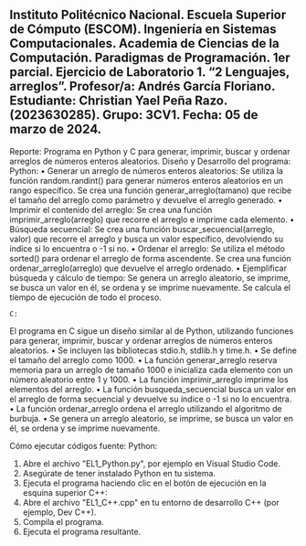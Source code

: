 Instituto Politécnico Nacional.
Escuela Superior de Cómputo (ESCOM).
Ingeniería en Sistemas Computacionales.
Academia de Ciencias de la Computación.
Paradigmas de Programación.
1er parcial.
Ejercicio de Laboratorio 1.
“2 Lenguajes, arreglos”.
Profesor/a:
Andrés García Floriano.
Estudiante:
Christian Yael Peña Razo.
(2023630285).
Grupo:
3CV1.
Fecha:
05 de marzo de 2024.
-------------------------
Reporte: Programa en Python y C para generar, imprimir, buscar y ordenar arreglos de números enteros aleatorios.
Diseño y Desarrollo del programa:
	Python:
•	Generar un arreglo de números enteros aleatorios:
	Se utiliza la función random.randint() para generar números enteros aleatorios en un rango específico.
	Se crea una función generar_arreglo(tamano) que recibe el tamaño del arreglo como parámetro y devuelve el arreglo generado.
•	Imprimir el contenido del arreglo:
	Se crea una función imprimir_arreglo(arreglo) que recorre el arreglo e imprime cada elemento.
•	Búsqueda secuencial:
	Se crea una función buscar_secuencial(arreglo, valor) que recorre el arreglo y busca un valor específico, devolviendo su índice si lo encuentra o -1 si no.
•	Ordenar el arreglo:
	Se utiliza el método sorted() para ordenar el arreglo de forma ascendente.
	Se crea una función ordenar_arreglo(arreglo) que devuelve el arreglo ordenado.
•	Ejemplificar búsqueda y cálculo de tiempo:
	Se genera un arreglo aleatorio, se imprime, se busca un valor en él, se ordena y se imprime nuevamente.
	Se calcula el tiempo de ejecución de todo el proceso.

	C:
El programa en C sigue un diseño similar al de Python, utilizando funciones para generar, imprimir, buscar y ordenar arreglos de números enteros aleatorios.
•	Se incluyen las bibliotecas stdio.h, stdlib.h y time.h.
•	Se define el tamaño del arreglo como 1000.
•	La función generar_arreglo reserva memoria para un arreglo de tamaño 1000 e inicializa cada elemento con un número aleatorio entre 1 y 1000.
•	La función imprimir_arreglo imprime los elementos del arreglo.
•	La función busqueda_secuencial busca un valor en el arreglo de forma secuencial y devuelve su índice o -1 si no lo encuentra.
•	La función ordenar_arreglo ordena el arreglo utilizando el algoritmo de burbuja.
•	Se genera un arreglo aleatorio, se imprime, se busca un valor en él, se ordena y se imprime nuevamente.

Cómo ejecutar códigos fuente:
Python:
1. Abre el archivo "EL1_Python.py", por ejemplo en Visual Studio Code.
2. Asegúrate de tener instalado Python en tu sistema.
3. Ejecuta el programa haciendo clic en el botón de ejecución en la esquina superior
C++:
1. Abre el archivo "EL1_C++.cpp" en tu entorno de desarrollo C++ (por ejemplo, Dev C++).
2. Compila el programa.
3. Ejecuta el programa resultante.
